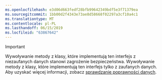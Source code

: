 ```yaml
---
ms.openlocfilehash: e3d06d663fedf28bfb99642349bdf5e3f71379ea
ms.sourcegitcommit: 1bb00d2f4343e73ae8d58668f02297a3cf10a4c1
ms.translationtype: MT
ms.contentlocale: pl-PL
ms.lasthandoff: 06/15/2019
ms.locfileid: "63867642"
---
```

> [!IMPORTANT]
> Wywoływanie metody z klasy, które implementują ten interfejs z niezaufanych danych stanowi zagrożenie bezpieczeństwa. Wywoływanie metody z klasy, które implementują ten interfejs tylko z zaufanych danych. Aby uzyskać więcej informacji, zobacz [sprawdzanie poprawności danych](https://www.owasp.org/index.php/Data_Validation).